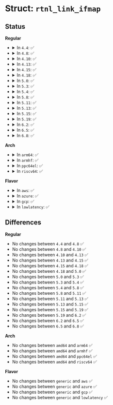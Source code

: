 # Struct: <code>rtnl_link_ifmap</code>

## Status
<b>Regular</b>
<ul>
<li>
<details>
<summary>In <code>4.4</code>: ✅</summary>

```c
struct rtnl_link_ifmap {
    __u64 mem_start;
    __u64 mem_end;
    __u64 base_addr;
    __u16 irq;
    __u8 dma;
    __u8 port;
};
```
</details>
</li>
<li>
<details>
<summary>In <code>4.8</code>: ✅</summary>

```c
struct rtnl_link_ifmap {
    __u64 mem_start;
    __u64 mem_end;
    __u64 base_addr;
    __u16 irq;
    __u8 dma;
    __u8 port;
};
```
</details>
</li>
<li>
<details>
<summary>In <code>4.10</code>: ✅</summary>

```c
struct rtnl_link_ifmap {
    __u64 mem_start;
    __u64 mem_end;
    __u64 base_addr;
    __u16 irq;
    __u8 dma;
    __u8 port;
};
```
</details>
</li>
<li>
<details>
<summary>In <code>4.13</code>: ✅</summary>

```c
struct rtnl_link_ifmap {
    __u64 mem_start;
    __u64 mem_end;
    __u64 base_addr;
    __u16 irq;
    __u8 dma;
    __u8 port;
};
```
</details>
</li>
<li>
<details>
<summary>In <code>4.15</code>: ✅</summary>

```c
struct rtnl_link_ifmap {
    __u64 mem_start;
    __u64 mem_end;
    __u64 base_addr;
    __u16 irq;
    __u8 dma;
    __u8 port;
};
```
</details>
</li>
<li>
<details>
<summary>In <code>4.18</code>: ✅</summary>

```c
struct rtnl_link_ifmap {
    __u64 mem_start;
    __u64 mem_end;
    __u64 base_addr;
    __u16 irq;
    __u8 dma;
    __u8 port;
};
```
</details>
</li>
<li>
<details>
<summary>In <code>5.0</code>: ✅</summary>

```c
struct rtnl_link_ifmap {
    __u64 mem_start;
    __u64 mem_end;
    __u64 base_addr;
    __u16 irq;
    __u8 dma;
    __u8 port;
};
```
</details>
</li>
<li>
<details>
<summary>In <code>5.3</code>: ✅</summary>

```c
struct rtnl_link_ifmap {
    __u64 mem_start;
    __u64 mem_end;
    __u64 base_addr;
    __u16 irq;
    __u8 dma;
    __u8 port;
};
```
</details>
</li>
<li>
<details>
<summary>In <code>5.4</code>: ✅</summary>

```c
struct rtnl_link_ifmap {
    __u64 mem_start;
    __u64 mem_end;
    __u64 base_addr;
    __u16 irq;
    __u8 dma;
    __u8 port;
};
```
</details>
</li>
<li>
<details>
<summary>In <code>5.8</code>: ✅</summary>

```c
struct rtnl_link_ifmap {
    __u64 mem_start;
    __u64 mem_end;
    __u64 base_addr;
    __u16 irq;
    __u8 dma;
    __u8 port;
};
```
</details>
</li>
<li>
<details>
<summary>In <code>5.11</code>: ✅</summary>

```c
struct rtnl_link_ifmap {
    __u64 mem_start;
    __u64 mem_end;
    __u64 base_addr;
    __u16 irq;
    __u8 dma;
    __u8 port;
};
```
</details>
</li>
<li>
<details>
<summary>In <code>5.13</code>: ✅</summary>

```c
struct rtnl_link_ifmap {
    __u64 mem_start;
    __u64 mem_end;
    __u64 base_addr;
    __u16 irq;
    __u8 dma;
    __u8 port;
};
```
</details>
</li>
<li>
<details>
<summary>In <code>5.15</code>: ✅</summary>

```c
struct rtnl_link_ifmap {
    __u64 mem_start;
    __u64 mem_end;
    __u64 base_addr;
    __u16 irq;
    __u8 dma;
    __u8 port;
};
```
</details>
</li>
<li>
<details>
<summary>In <code>5.19</code>: ✅</summary>

```c
struct rtnl_link_ifmap {
    __u64 mem_start;
    __u64 mem_end;
    __u64 base_addr;
    __u16 irq;
    __u8 dma;
    __u8 port;
};
```
</details>
</li>
<li>
<details>
<summary>In <code>6.2</code>: ✅</summary>

```c
struct rtnl_link_ifmap {
    __u64 mem_start;
    __u64 mem_end;
    __u64 base_addr;
    __u16 irq;
    __u8 dma;
    __u8 port;
};
```
</details>
</li>
<li>
<details>
<summary>In <code>6.5</code>: ✅</summary>

```c
struct rtnl_link_ifmap {
    __u64 mem_start;
    __u64 mem_end;
    __u64 base_addr;
    __u16 irq;
    __u8 dma;
    __u8 port;
};
```
</details>
</li>
<li>
<details>
<summary>In <code>6.8</code>: ✅</summary>

```c
struct rtnl_link_ifmap {
    __u64 mem_start;
    __u64 mem_end;
    __u64 base_addr;
    __u16 irq;
    __u8 dma;
    __u8 port;
};
```
</details>
</li>
</ul>
<b>Arch</b>
<ul>
<li>
<details>
<summary>In <code>arm64</code>: ✅</summary>

```c
struct rtnl_link_ifmap {
    __u64 mem_start;
    __u64 mem_end;
    __u64 base_addr;
    __u16 irq;
    __u8 dma;
    __u8 port;
};
```
</details>
</li>
<li>
<details>
<summary>In <code>armhf</code>: ✅</summary>

```c
struct rtnl_link_ifmap {
    __u64 mem_start;
    __u64 mem_end;
    __u64 base_addr;
    __u16 irq;
    __u8 dma;
    __u8 port;
};
```
</details>
</li>
<li>
<details>
<summary>In <code>ppc64el</code>: ✅</summary>

```c
struct rtnl_link_ifmap {
    __u64 mem_start;
    __u64 mem_end;
    __u64 base_addr;
    __u16 irq;
    __u8 dma;
    __u8 port;
};
```
</details>
</li>
<li>
<details>
<summary>In <code>riscv64</code>: ✅</summary>

```c
struct rtnl_link_ifmap {
    __u64 mem_start;
    __u64 mem_end;
    __u64 base_addr;
    __u16 irq;
    __u8 dma;
    __u8 port;
};
```
</details>
</li>
</ul>
<b>Flavor</b>
<ul>
<li>
<details>
<summary>In <code>aws</code>: ✅</summary>

```c
struct rtnl_link_ifmap {
    __u64 mem_start;
    __u64 mem_end;
    __u64 base_addr;
    __u16 irq;
    __u8 dma;
    __u8 port;
};
```
</details>
</li>
<li>
<details>
<summary>In <code>azure</code>: ✅</summary>

```c
struct rtnl_link_ifmap {
    __u64 mem_start;
    __u64 mem_end;
    __u64 base_addr;
    __u16 irq;
    __u8 dma;
    __u8 port;
};
```
</details>
</li>
<li>
<details>
<summary>In <code>gcp</code>: ✅</summary>

```c
struct rtnl_link_ifmap {
    __u64 mem_start;
    __u64 mem_end;
    __u64 base_addr;
    __u16 irq;
    __u8 dma;
    __u8 port;
};
```
</details>
</li>
<li>
<details>
<summary>In <code>lowlatency</code>: ✅</summary>

```c
struct rtnl_link_ifmap {
    __u64 mem_start;
    __u64 mem_end;
    __u64 base_addr;
    __u16 irq;
    __u8 dma;
    __u8 port;
};
```
</details>
</li>
</ul>

## Differences
<b>Regular</b>
<ul>
<li>
No changes between <code>4.4</code> and <code>4.8</code> ✅
</li>
<li>
No changes between <code>4.8</code> and <code>4.10</code> ✅
</li>
<li>
No changes between <code>4.10</code> and <code>4.13</code> ✅
</li>
<li>
No changes between <code>4.13</code> and <code>4.15</code> ✅
</li>
<li>
No changes between <code>4.15</code> and <code>4.18</code> ✅
</li>
<li>
No changes between <code>4.18</code> and <code>5.0</code> ✅
</li>
<li>
No changes between <code>5.0</code> and <code>5.3</code> ✅
</li>
<li>
No changes between <code>5.3</code> and <code>5.4</code> ✅
</li>
<li>
No changes between <code>5.4</code> and <code>5.8</code> ✅
</li>
<li>
No changes between <code>5.8</code> and <code>5.11</code> ✅
</li>
<li>
No changes between <code>5.11</code> and <code>5.13</code> ✅
</li>
<li>
No changes between <code>5.13</code> and <code>5.15</code> ✅
</li>
<li>
No changes between <code>5.15</code> and <code>5.19</code> ✅
</li>
<li>
No changes between <code>5.19</code> and <code>6.2</code> ✅
</li>
<li>
No changes between <code>6.2</code> and <code>6.5</code> ✅
</li>
<li>
No changes between <code>6.5</code> and <code>6.8</code> ✅
</li>
</ul>
<b>Arch</b>
<ul>
<li>
No changes between <code>amd64</code> and <code>arm64</code> ✅
</li>
<li>
No changes between <code>amd64</code> and <code>armhf</code> ✅
</li>
<li>
No changes between <code>amd64</code> and <code>ppc64el</code> ✅
</li>
<li>
No changes between <code>amd64</code> and <code>riscv64</code> ✅
</li>
</ul>
<b>Flavor</b>
<ul>
<li>
No changes between <code>generic</code> and <code>aws</code> ✅
</li>
<li>
No changes between <code>generic</code> and <code>azure</code> ✅
</li>
<li>
No changes between <code>generic</code> and <code>gcp</code> ✅
</li>
<li>
No changes between <code>generic</code> and <code>lowlatency</code> ✅
</li>
</ul>
